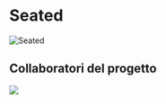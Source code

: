 # Seated
![Seated](https://socialify.git.ci/Andrea-Riva/Seated/image?description=1&descriptionEditable=Stima%20del%20numero%20di%20persone%20presenti%20in%20una%20stanza%20tramite%20analisi%20del%20traffico%20internet%20per%20conto%20di%20un%20Raspberry%20Pi%20Zero%202W&language=1&name=1&owner=1&stargazers=1&theme=Dark)

<h2>Collaboratori del progetto</h2>
<a href="https://github.com/Andrea-Riva/Seated/graphs/contributors">
  <img src="https://contrib.rocks/image?repo=Andrea-Riva/Seated" />
</a>
